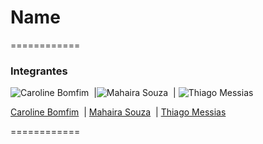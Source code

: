 # Name #

============

### Integrantes

![Caroline Bomfim](https://media.licdn.com/mpr/mpr/shrink_120_120/p/7/000/1e9/0c6/2023591.jpg)&nbsp; |![Mahaira Souza](https://media.licdn.com/mpr/mpr/shrink_120_120/AAEAAQAAAAAAAAB2AAAAJDFjYTYzNGY1LWRhYzctNDU4My05ZmQyLTkxODZjMjAyYTYxYQ.jpg)&nbsp; | ![Thiago Messias](https://media.licdn.com/mpr/mpr/shrink_120_120/p/5/005/01e/3f7/27b4e6d.jpg)&nbsp;

[Caroline Bomfim](https://github.com/CarolineBomfim)&nbsp; | [Mahaira Souza](https://github.com/5614)&nbsp; | [Thiago Messias](https://github.com/messiasthi)&nbsp;

============
